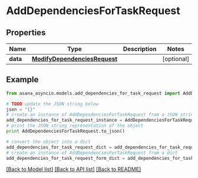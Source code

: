 # AddDependenciesForTaskRequest


## Properties

Name | Type | Description | Notes
------------ | ------------- | ------------- | -------------
**data** | [**ModifyDependenciesRequest**](ModifyDependenciesRequest.md) |  | [optional] 

## Example

```python
from asana_asyncio.models.add_dependencies_for_task_request import AddDependenciesForTaskRequest

# TODO update the JSON string below
json = "{}"
# create an instance of AddDependenciesForTaskRequest from a JSON string
add_dependencies_for_task_request_instance = AddDependenciesForTaskRequest.from_json(json)
# print the JSON string representation of the object
print AddDependenciesForTaskRequest.to_json()

# convert the object into a dict
add_dependencies_for_task_request_dict = add_dependencies_for_task_request_instance.to_dict()
# create an instance of AddDependenciesForTaskRequest from a dict
add_dependencies_for_task_request_form_dict = add_dependencies_for_task_request.from_dict(add_dependencies_for_task_request_dict)
```
[[Back to Model list]](../README.md#documentation-for-models) [[Back to API list]](../README.md#documentation-for-api-endpoints) [[Back to README]](../README.md)


